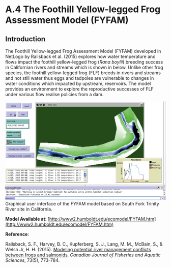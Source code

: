 # A.4 The Foothill Yellow-legged Frog Assessment Model (FYFAM)




## Introduction

The Foothill Yellow-legged Frog Assessment Model (FYFAM) developed in NetLogo by Railsback et al. (2015) explores how water temperature and flows impact the foothill yellow-legged frog (*Rana boylii*) breeding success in Californian rivers and streams which is shown in below. Unlike other frog species, the foothill yellow-legged frog (FLF) breeds in rivers and streams and not still water thus eggs and tadpoles are vulnerable to changes in water conditions which impacted by upstream, reservoirs. The model provides an environment to explore the reproductive successes of FLF under various flow realise policies from a dam.

![GUI logo](FigureA4.png)
Graphical user interface of the FYFAM model based on South Fork Trinity River site in California.

**Model Available at**: [http://www2.humboldt.edu/ecomodel/FYFAM.htm](http://www2.humboldt.edu/ecomodel/FYFAM.htm)

**Reference**:

Railsback, S. F., Harvey, B. C., Kupferberg, S. J., Lang, M. M., McBain, S., & Welsh Jr,
H. H. (2015). [Modeling potential river management conflicts between frogs and salmonids](http://www.nrcresearchpress.com/doi/abs/10.1139/cjfas-2015-0267#.W0OvCn4h3E4). *Canadian Journal of Fisheries and Aquatic Sciences*, 73(5), 773-784.



